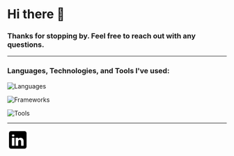 # Hi there 👋

### Thanks for stopping by. Feel free to reach out with any questions.

---

### Languages, Technologies, and Tools I've used:
![Languages](https://go-skill-icons.vercel.app/api/icons?i=python,java,kotlin,swift,javascript&perline=5)

![Frameworks](https://go-skill-icons.vercel.app/api/icons?i=pytest,playwright,jetpackcompose,firebase,android&perline=6)  

![Tools](https://go-skill-icons.vercel.app/api/icons?i=bash,linux,git,docker,aws,kubernetes,gradle,github,gitlab,bitbucket&perline=5)

---

<a href="https://www.linkedin.com/in/joshludahl/" target="_blank">
    <img alt="LinkedIn" title="LinkedIn" height="48" width="48" src="https://github.com/JoshLudahl/JoshLudahl/blob/main/icons8-linkedin-50.png"></a>
    
